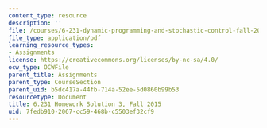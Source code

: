 ```yaml
---
content_type: resource
description: ''
file: /courses/6-231-dynamic-programming-and-stochastic-control-fall-2015/7fedb9102067cc59468bc5503ef32cf9_MIT6_231F15_Solution3.pdf
file_type: application/pdf
learning_resource_types:
- Assignments
license: https://creativecommons.org/licenses/by-nc-sa/4.0/
ocw_type: OCWFile
parent_title: Assignments
parent_type: CourseSection
parent_uid: b5dc417a-44fb-714a-52ee-5d0860b99b53
resourcetype: Document
title: 6.231 Homework Solution 3, Fall 2015
uid: 7fedb910-2067-cc59-468b-c5503ef32cf9
---
```

